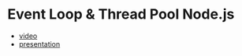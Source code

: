 # Event Loop & Thread Pool Node.js

* [video](https://youtu.be/7f787SsgknA)
* [presentation](https://events.epam.com/events/itsubbotnik-technological-mix/talks/7446)